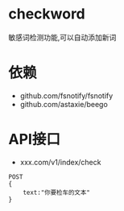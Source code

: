 # checkword

敏感词检测功能,可以自动添加新词

# 依赖
- github.com/fsnotify/fsnotify
- github.com/astaxie/beego

# API接口

- xxx.com/v1/index/check
```
POST
{
	text:"你要检车的文本"
}
```
